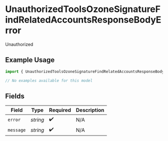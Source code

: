 # UnauthorizedToolsOzoneSignatureFindRelatedAccountsResponseBodyError

Unauthorized

## Example Usage

```typescript
import { UnauthorizedToolsOzoneSignatureFindRelatedAccountsResponseBodyError } from "@speakeasy-api/bluesky/models/errors";

// No examples available for this model
```

## Fields

| Field              | Type               | Required           | Description        |
| ------------------ | ------------------ | ------------------ | ------------------ |
| `error`            | *string*           | :heavy_check_mark: | N/A                |
| `message`          | *string*           | :heavy_check_mark: | N/A                |